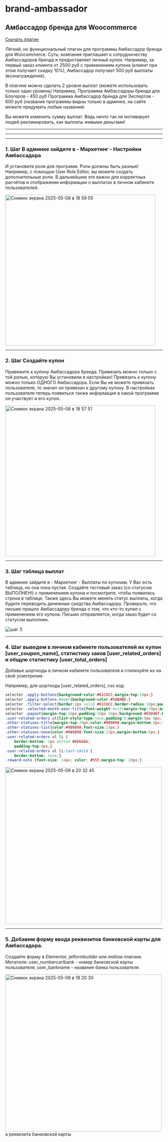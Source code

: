 # brand-ambassador
## Амбассадор бренда для Woocommerce

<a href="https://github.com/avs-alexandra/brand-ambassador/releases/download/v1.0.1/brand-ambassador.zip">Скачать плагин</a>

Лёгкий, но функциональный плагин для программы Амбассадор бренда для Woocommerce.
Суть: компания приглашает к сотрудничеству Амбассадоров бренда и предоставляет личный купон. 
Например, за первый заказ клиента от 2500 руб с применением купона (клиент при этом получает скидку 10%), Амбассадор получает 500 руб выплаты (вознаграждение).

В плагине можно сделать 2 уровня выплат (можете использовать только один уровень)
Например, Программа Амбассадоры бренда для Блогеров - 450 руб
Программа Амбассадор бренда для Экспертов - 600 руб
(название программы видны только в админке, на сайте можете придумать любые названия)

Вы можете изменить сумму выплат. Ведь ничто так не мотивирует людей рекламировать, как выплаты живыми деньгами!
________________________________________________________________________________________________________________
________________________________________________________________________________________________________________
________________________________________________________________________________________________________________
### 1. Шаг В админке зайдите в - Маркетинг - Настройки Амбассадора

И установите роли для программ. Роли должны быть разные! Например, с помощью User Role Editor, вы можете создать дополнительные роли. 
В дальнейшем это важно для корректных расчётов и отображения информации о выплатах в личном кабинете пользователей.

<img width="480" alt="Снимок экрана 2025-05-08 в 18 59 05" src="https://github.com/user-attachments/assets/5fa21641-31a1-4ddc-b289-5f2506445feb" />

________________________________________________________________________________________________________________
### 2. Шаг Создайте купон

Привяжите к купону Амбассадора бренда. Привязать можно только с той ролью, которую Вы установили в настройках!
Привязать к купону можно только ОДНОГО Амбассадора. Если Вы не можете привязать пользователя, то значит он привязан к другому купону.
В настройках пользователя теперь появиться также информация в какой программе он участвует и его купон.

<img width="480" alt="Снимок экрана 2025-05-08 в 18 57 51" src="https://github.com/user-attachments/assets/48627b4e-3f05-4427-816f-df7c653735a5" />

________________________________________________________________________________________________________________

### 3. Шаг таблица выплат
В админке зайдите в - Маркетинг - Выплаты по купонам. 
У Вас есть таблица, но она пока пустая. Создайте тестовый заказ (со статусом ВЫПОЛНЕН!) с применением купона и посмотрите, чтобы появилась строка в таблице. 
Также здесь Вы можете менять статус выплаты, когда будите переводить денежные средства Амбассадору. 
Проверьте, что письмо пришло Амбассадору бренда о том, что кто-то купил с применением его купона. Письмо отправляется, когда заказ будет со статусом выполнен.

![шаг 3](https://github.com/user-attachments/assets/81242dd4-604e-4a92-b1a1-331b228d16b9)

________________________________________________________________________________________________________________

### 4. Шаг выведем в личном кабинете пользователей их купон [user_coupon_name], статистику заков [user_related_orders] и общую статистику [user_total_orders]
Добавье шорткоды в личном кабинете пользователя и стилизуйте их на своё усмотрение.

Например, для шорткода [user_related_orders], css код:

```css
selector .apply-buttons{background-color:#61C6CC;margin-top:10px;}
selector .apply-buttons:hover{background-color:#5AB9BE;}
selector .filter-select{border:2px solid #61C6CC;border-radius:10px;padding:8px 10px;width:230px;margin-top:2px;}
selector .selected-month-year-title{font-weight:bold;margin-top:30px;margin-bottom:8px;}
selector .payout{margin-top:16px;padding:10px 18px;background:#E5D4EF;border-radius:8px;font-size:15px;width:fit-content;}
.user-related-orders ul{list-style-type:none;padding:0;margin:0px 0px;}
.other-statuses-title{margin-top:20px;color:#989898;margin-bottom:8px;font-size:15px;}
.other-statuses-list{color:#989898;font-size:14px;}
.other-statuses-none{color:#989898;font-size:15px;margin-bottom:8px;}
.user-related-orders ul li {
    border-bottom: 2px dotted #bbbbbb; 
    padding-top:4px;}
.user-related-orders ul li:last-child {
    border-bottom: none;}
.reward-note {font-size: 14px; color: #555;margin-top: 20px;}
```

<img width="500" alt="Снимок экрана 2025-05-08 в 20 32 45" src="https://github.com/user-attachments/assets/0df15666-26b1-46a6-ae0f-5aca33acb857" />

________________________________________________________________________________________________________________

### 5. Добавим форму ввода реквизитов банковской карты для Амбассадора.
Создайте форму в Elementor, jetformbuilder или любом плагине. Метаполя: user_numbercartbank - номер банковской карты пользователя, user_bankname - название банка пользователя.

<img width="500" alt="Снимок экрана 2025-05-08 в 18 20 30" src="https://github.com/user-attachments/assets/6c6bd8f2-9319-40f3-ac13-1e01e42a34ae" />
а реквизита банковской карты



